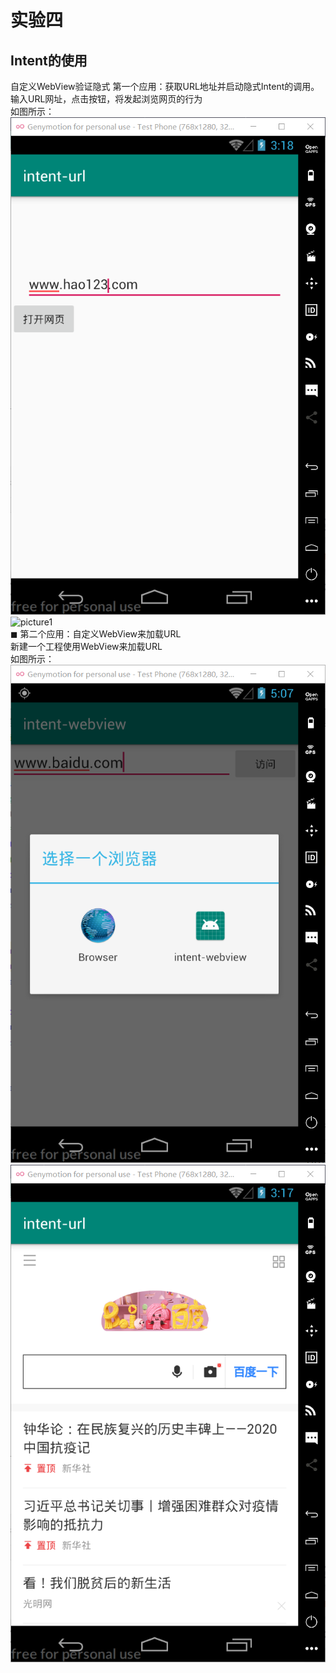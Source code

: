 # 实验四  
## Intent的使用 

自定义WebView验证隐式
第一个应用：获取URL地址并启动隐式Intent的调用。  
输入URL网址，点击按钮，将发起浏览网页的行为  
如图所示：  
![picture1](https://github.com/Rabbint/Kay/blob/master/screenshot/in123.png)   
![picture1](https://github.com/Rabbint/Kay/blob/master/screenshot/hao123.png)   
◼ 第二个应用：自定义WebView来加载URL  
新建一个工程使用WebView来加载URL  
如图所示：   
![picture1](https://github.com/Rabbint/Kay/blob/master/screenshot/intentwebview.png)   
![picture1](https://github.com/Rabbint/Kay/blob/master/screenshot/intent123.png)   

